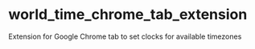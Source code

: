 # world_time_chrome_tab_extension
Extension for Google Chrome tab to set clocks for available timezones
